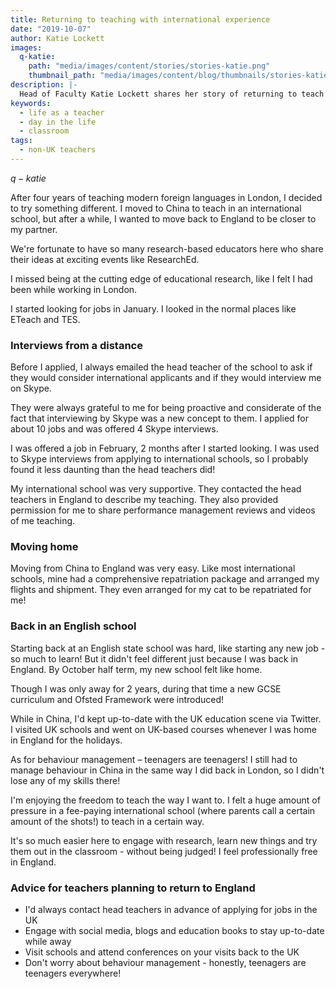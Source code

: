 ```yaml
---
title: Returning to teaching with international experience
date: "2019-10-07"
author: Katie Lockett
images:
  q-katie:
    path: "media/images/content/stories/stories-katie.png"
    thumbnail_path: "media/images/content/blog/thumbnails/stories-katie.jpg"
description: |-
  Head of Faculty Katie Lockett shares her story of returning to teach in England from China.
keywords:
  - life as a teacher
  - day in the life
  - classroom
tags:
  - non-UK teachers
---
```


$q-katie$

After four years of teaching modern foreign languages in London, I decided to try something different. I moved to China to teach in an international school, but after a while, I wanted to move back to England to be closer to my partner.

We're fortunate to have so many research-based educators here who share their ideas at exciting events like ResearchEd.

I missed being at the cutting edge of educational research, like I felt I had been while working in London.

I started looking for jobs in January. I looked in the normal places like ETeach and TES.

### Interviews from a distance

Before I applied, I always emailed the head teacher of the school to ask if they would consider international applicants and if they would interview me on Skype.

They were always grateful to me for being proactive and considerate of the fact that interviewing by Skype was a new concept to them. I applied for about 10 jobs and was offered 4 Skype interviews.

I was offered a job in February, 2 months after I started looking. I was used to Skype interviews from applying to international schools, so I probably found it less daunting than the head teachers did!

My international school was very supportive. They contacted the head teachers in England to describe my teaching. They also provided permission for me to share performance management reviews and videos of me teaching.

### Moving home

Moving from China to England was very easy. Like most international schools, mine had a comprehensive repatriation package and arranged my flights and shipment. They even arranged for my cat to be repatriated for me!

### Back in an English school

Starting back at an English state school was hard, like starting any new job - so much to learn! But it didn't feel different just because I was back in England. By October half term, my new school felt like home.

Though I was only away for 2 years, during that time a new GCSE curriculum and Ofsted Framework were introduced!

While in China, I'd kept up-to-date with the UK education scene via Twitter. I visited UK schools and went on UK-based courses whenever I was home in England for the holidays.

As for behaviour management – teenagers are teenagers! I still had to manage behaviour in China in the same way I did back in London, so I didn't lose any of my skills there!

I'm enjoying the freedom to teach the way I want to. I felt a huge amount of pressure in a fee-paying international school (where parents call a certain amount of the shots!) to teach in a certain way.

It's so much easier here to engage with research, learn new things and try them out in the classroom - without being judged! I feel professionally free in England.

### Advice for teachers planning to return to England

* I'd always contact head teachers in advance of applying for jobs in the UK
* Engage with social media, blogs and education books to stay up-to-date while away
* Visit schools and attend conferences on your visits back to the UK
* Don't worry about behaviour management - honestly, teenagers are teenagers everywhere!
